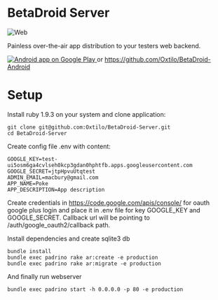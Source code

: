 BetaDroid Server
================

![Web](https://raw.github.com/Oxtilo/BetaDroid-Server/master/doc/web.png)

Painless over-the-air app distribution to your testers web backend.

[
  ![Android app on Google Play](https://developer.android.com/images/brand/en_app_rgb_wo_45.png)
](https://play.google.com/store/apps/details?id=developer.macbury.betadroid ) or https://github.com/Oxtilo/BetaDroid-Android

Setup
================
Install ruby 1.9.3 on your system and clone application:
```
git clone git@github.com:Oxtilo/BetaDroid-Server.git
cd BetaDroid-Server
```
Create config file .env with content:
```
GOOGLE_KEY=test-ui5osm6ga4cvlseh0kcp3gdan0hphtfb.apps.googleusercontent.com
GOOGLE_SECRET=jtpHpvuUtqtest
ADMIN_EMAIL=macbury@gmail.com
APP_NAME=Poke
APP_DESCRIPTION=App description
```

Create credentials in https://code.google.com/apis/console/ for oauth google plus login and place it in .env file for key GOOGLE_KEY and GOOGLE_SECRET. Callback url will be pointing to /auth/google_oauth2/callback path.

Install dependencies and create sqlite3 db
```
bundle install
bundle exec padrino rake ar:create -e production
bundle exec padrino rake ar:migrate -e production
```

And finally run webserver
```
bundle exec padrino start -h 0.0.0.0 -p 80 -e production
```
